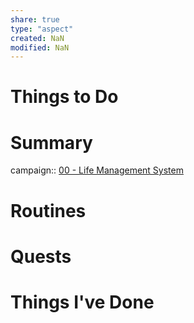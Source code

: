 ```yaml
---
share: true
type: "aspect"
created: NaN 
modified: NaN
---
```


# Things to Do

# Summary
campaign:: [00 - Life Management System](../../00%20-%20Life%20Management%20System/00%20-%20Life%20Management%20System.md)

# Routines

# Quests

# Things I've Done

